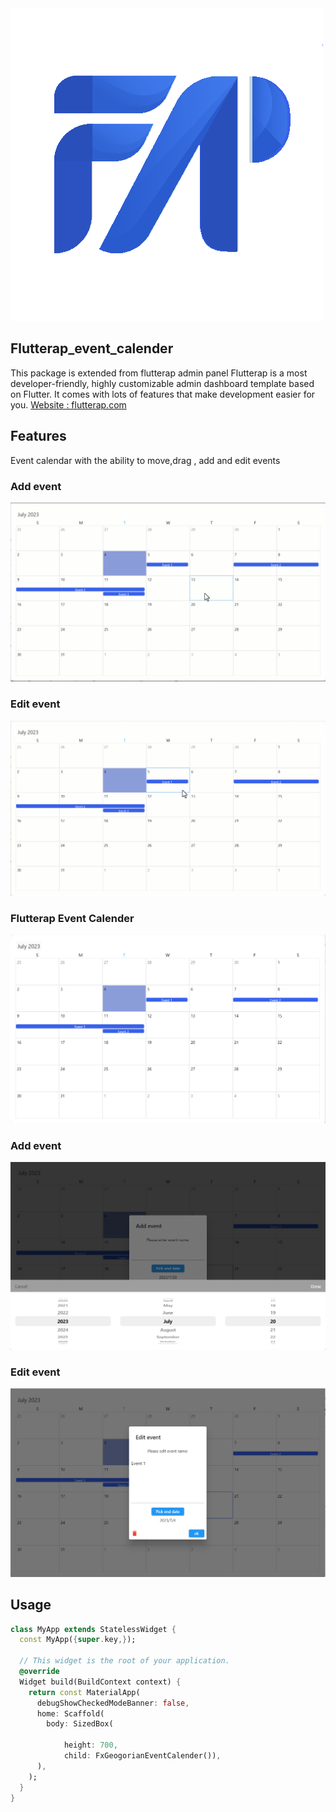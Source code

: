 
<img src="https://github.com/flutterap59/flutterap_event_calendar/raw/main/assets/images/flutterap_logo.png" />

## Flutterap_event_calender

This package is extended from flutterap admin panel Flutterap is a most developer-friendly, highly customizable admin dashboard template based on Flutter. It comes with lots of features that make development easier for you.
<a href="https://flutterap.com" rel="nofollow">Website : flutterap.com</a>

## Features

Event calendar with the ability to move,drag , add and edit events

### Add event
<img src="https://github.com/flutterap59/flutterap_event_calendar/raw/main/assets/gifs/calendar1_gif.gif" />


### Edit event
<img src="https://github.com/flutterap59/flutterap_event_calendar/raw/main/assets/gifs/calendar2_gif.gif" />


### Flutterap Event Calender
<img src="https://github.com/flutterap59/flutterap_event_calendar/raw/main/assets/images/calendar2.png" />


### Add event
<img src="https://github.com/flutterap59/flutterap_event_calendar/raw/main/assets/images/calendar3.png" />


### Edit event
<img src="https://github.com/flutterap59/flutterap_event_calendar/raw/main/assets/images/calendar4.png" />


## Usage
```dart
class MyApp extends StatelessWidget {
  const MyApp({super.key,});

  // This widget is the root of your application.
  @override
  Widget build(BuildContext context) {
    return const MaterialApp(
      debugShowCheckedModeBanner: false,
      home: Scaffold(
        body: SizedBox(

            height: 700,
            child: FxGeogorianEventCalender()),
      ),
    );
  }
}
```

